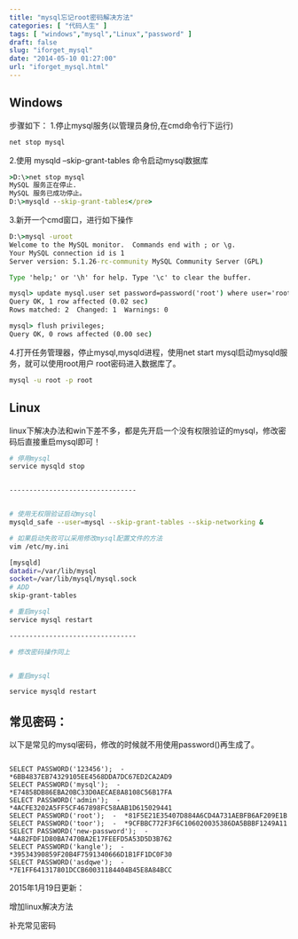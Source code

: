 ```yaml
---
title: "mysql忘记root密码解决方法"
categories: [ "代码人生" ]
tags: [ "windows","mysql","Linux","password" ]
draft: false
slug: "iforget_mysql"
date: "2014-05-10 01:27:00"
url: "iforget_mysql.html"
---
```


## Windows

步骤如下：
1.停止mysql服务(以管理员身份,在cmd命令行下运行) 

```cmd
net stop mysql 
```

2.使用 mysqld –skip-grant-tables 命令启动mysql数据库 

```cmd
>D:\>net stop mysql
MySQL 服务正在停止.
MySQL 服务已成功停止。
D:\>mysqld --skip-grant-tables</pre> 
```

3.新开一个cmd窗口，进行如下操作 

```cmd
D:\>mysql -uroot
Welcome to the MySQL monitor.  Commands end with ; or \g.
Your MySQL connection id is 1
Server version: 5.1.26-rc-community MySQL Community Server (GPL)

Type 'help;' or '\h' for help. Type '\c' to clear the buffer.

mysql> update mysql.user set password=password('root') where user='root';
Query OK, 1 row affected (0.02 sec)
Rows matched: 2  Changed: 1  Warnings: 0

mysql> flush privileges;
Query OK, 0 rows affected (0.00 sec)
```

4.打开任务管理器，停止mysql,mysqld进程，使用net start mysql启动mysqld服务，就可以使用root用户 root密码进入数据库了。

```bash
mysql -u root -p root
```

## Linux

linux下解决办法和win下差不多，都是先开启一个没有权限验证的mysql，修改密码后直接重启mysql即可！

```bash
# 停用mysql
service mysqld stop


--------------------------------


# 使用无权限验证启动mysql
mysqld_safe --user=mysql --skip-grant-tables --skip-networking &

# 如果启动失败可以采用修改mysql配置文件的方法
vim /etc/my.ini

[mysqld] 
datadir=/var/lib/mysql 
socket=/var/lib/mysql/mysql.sock
# ADD 
skip-grant-tables

# 重启mysql
service mysql restart

--------------------------------

# 修改密码操作同上


# 重启mysql

service mysqld restart

```
## 常见密码：

以下是常见的mysql密码，修改的时候就不用使用password()再生成了。

```mysql

SELECT PASSWORD('123456');  -  *6BB4837EB74329105EE4568DDA7DC67ED2CA2AD9
SELECT PASSWORD('mysql');  -  *E74858DB86EBA20BC33D0AECAE8A8108C56B17FA
SELECT PASSWORD('admin');  -  *4ACFE3202A5FF5CF467898FC58AAB1D615029441
SELECT PASSWORD('root');  -  *81F5E21E35407D884A6CD4A731AEBFB6AF209E1B
SELECT PASSWORD('toor');  -  *9CFBBC772F3F6C106020035386DA5BBBF1249A11
SELECT PASSWORD('new-password');  -  *4A82FDF1D80BA7470BA2E17FEEFD5A53D5D3B762
SELECT PASSWORD('kangle');  -  *39534390859F20B4F7591340666D1B1FF1DC0F30
SELECT PASSWORD('asdqwe');  -  *7E1FF641317801DCCB60031184404B45E8A84BCC

```


2015年1月19日更新：


增加linux解决方法

补充常见密码